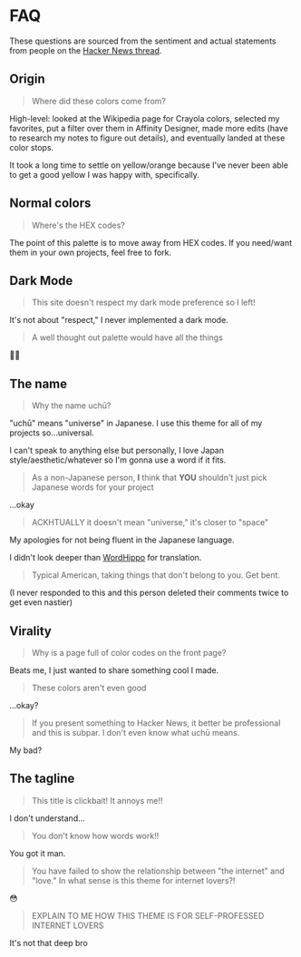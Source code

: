 # FAQ

These questions are sourced from the sentiment and actual statements from people on the [Hacker News thread](https://news.ycombinator.com/item?id=43072338).



## Origin

> Where did these colors come from?

High-level: looked at the Wikipedia page for Crayola colors, selected my favorites, put a filter over them in Affinity Designer, made more edits (have to research my notes to figure out details), and eventually landed at these color stops.

It took a long time to settle on yellow/orange because I've never been able to get a good yellow I was happy with, specifically.



## Normal colors

> Where's the HEX codes?

The point of this palette is to move away from HEX codes. If you need/want them in your own projects, feel free to fork.



## Dark Mode

> This site doesn't respect my dark mode preference so I left!

It's not about "respect," I never implemented a dark mode.

> A well thought out palette would have all the things

👍🏾



## The name

> Why the name uchū?

"uchū" means "universe" in Japanese. I use this theme for all of my projects so...universal.

I can't speak to anything else but personally, I love Japan style/aesthetic/whatever so I'm gonna use a word if it fits.

> As a non-Japanese person, **I** think that **YOU** shouldn't just pick Japanese words for your project

...okay

> ACKHTUALLY it doesn't mean "universe," it's closer to "space"

My apologies for not being fluent in the Japanese language.

I didn't look deeper than [WordHippo](https://www.wordhippo.com/what-is/the/japanese-word-for-244fb75b19415c9ee4f143b34b4b241236fb63f5.html) for translation.

> Typical American, taking things that don't belong to you. Get bent.

(I never responded to this and this person deleted their comments twice to get even nastier)



## Virality

> Why is a page full of color codes on the front page?

Beats me, I just wanted to share something cool I made.

> These colors aren't even good

...okay?

> If you present something to Hacker News, it better be professional and this is subpar. I don't even know what uchū means.

My bad?



## The tagline

> This title is clickbait! It annoys me!!

I don't understand...

> You don't know how words work!!

You got it man.

> You have failed to show the relationship between "the internet" and "love." In what sense is this theme for internet lovers?!

😳

> EXPLAIN TO ME HOW THIS THEME IS FOR SELF-PROFESSED INTERNET LOVERS

It's not that deep bro
